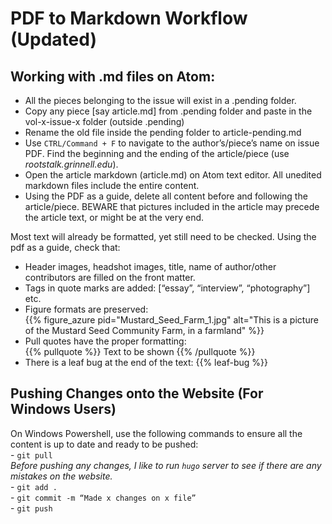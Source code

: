 # **PDF to Markdown Workflow (Updated)**

## Working with .md files on Atom:

- All the pieces belonging to the issue will exist in a .pending folder.  
- Copy any piece [say article.md] from .pending folder and paste in the vol-x-issue-x folder (outside .pending)  
- Rename the old file inside the pending folder to article-pending.md  
- Use `CTRL/Command + F` to navigate to the author’s/piece’s name on issue PDF. Find the beginning and the ending of the article/piece (use _rootstalk.grinnell.edu_).  
- Open the article markdown (article.md) on Atom text editor. All unedited markdown files include the entire content.  
- Using the PDF as a guide, delete all content before and following the article/piece. BEWARE that pictures included in the article may precede the article text, or might be at the very end.  

Most text will already be formatted, yet still need to be checked. Using the pdf as a guide, check that:  
  - Header images, headshot images, title, name of author/other contributors are filled on the front matter.  
  - Tags in quote marks are added: [“essay”, “interview”, “photography”] etc.  
  - Figure formats are preserved:  
{{% figure_azure pid="Mustard_Seed_Farm_1.jpg" alt="This is a picture of the Mustard Seed Community Farm, in a farmland" %}}  
  - Pull quotes have the proper formatting:  
{{% pullquote %}} Text to be shown {{% /pullquote %}}  
  - There is a leaf bug at the end of the text: {{% leaf-bug %}}  

## Pushing Changes onto the Website (For Windows Users)
On Windows Powershell, use the following commands to ensure all the content is up to date and ready to be pushed:  
          - `git pull`  
*Before pushing any changes, I like to run `hugo` server to see if there are any mistakes on the website.*  
          - `git add .`  
          - `git commit -m “Made x changes on x file”`  
          - `git push`  
